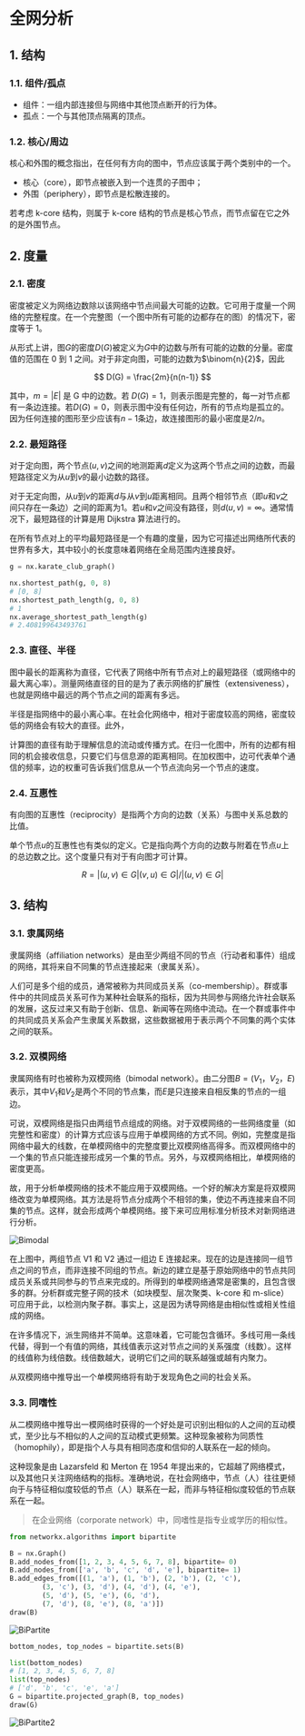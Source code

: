 # 全网分析

## 1. 结构

### 1.1. 组件/孤点

- 组件：一组内部连接但与网络中其他顶点断开的行为体。
- 孤点：一个与其他顶点隔离的顶点。

### 1.2. 核心/周边

核心和外围的概念指出，在任何有方向的图中，节点应该属于两个类别中的一个。

- 核心（core），即节点被嵌入到一个连贯的子图中；
- 外围（periphery），即节点是松散连接的。

若考虑 k-core 结构，则属于 k-core 结构的节点是核心节点，而节点留在它之外的是外围节点。

## 2. 度量

### 2.1. 密度

密度被定义为网络边数除以该网络中节点间最大可能的边数。它可用于度量一个网络的完整程度。在一个完整图（一个图中所有可能的边都存在的图）的情况下，密度等于 1。

从形式上讲，图$G$的密度$D(G)$被定义为$G$中的边数与所有可能的边数的分量。密度值的范围在 0 到 1 之间。对于非定向图，可能的边数为$\binom{n}{2}$，因此

$$
D(G) = \frac{2m}{n(n-1)}
$$

其中，$m= |E|$ 是 G 中的边数。若 $D(G) = 1$，则表示图是完整的，每一对节点都有一条边连接。若$D(G) = 0$，则表示图中没有任何边，所有的节点均是孤立的。因为任何连接的图形至少应该有$n-1$条边，故连接图形的最小密度是$2/n$。

### 2.2. 最短路径

对于定向图，两个节点$(u, v)$之间的地测距离$d$定义为这两个节点之间的边数，而最短路径定义为从$u$到$v$的最小边数的路径。

对于无定向图，从$u$到$v$的距离$d$与从$v$到$u$距离相同。且两个相邻节点（即$u$和$v$之间只存在一条边）之间的距离为$1$。若$u$和$v$之间没有路径，则$d(u, v) =∞$。通常情况下，最短路径的计算是用 Dijkstra 算法进行的。

在所有节点对上的平均最短路径是一个有趣的度量，因为它可描述出网络所代表的世界有多大，其中较小的长度意味着网络在全局范围内连接良好。

```python
g = nx.karate_club_graph()

nx.shortest_path(g, 0, 8)
# [0, 8]
nx.shortest_path_length(g, 0, 8)
# 1
nx.average_shortest_path_length(g)
# 2.408199643493761
```

### 2.3. 直径、半径

图中最长的距离称为直径，它代表了网络中所有节点对上的最短路径（或网络中的最大离心率）。测量网络直径的目的是为了表示网络的扩展性（extensiveness），也就是网络中最远的两个节点之间的距离有多远。

半径是指网络中的最小离心率。在社会化网络中，相对于密度较高的网络，密度较低的网络会有较大的直径。此外，

计算图的直径有助于理解信息的流动或传播方式。在归一化图中，所有的边都有相同的机会接收信息，只要它们与信息源的距离相同。在加权图中，边可代表单个通信的频率，边的权重可告诉我们信息从一个节点流向另一个节点的速度。

### 2.4. 互惠性

有向图的互惠性（reciprocity）是指两个方向的边数（关系）与图中关系总数的比值。

单个节点$u$的互惠性也有类似的定义。它是指向两个方向的边数与附着在节点$u$上的总边数之比。这个度量只有对于有向图才可计算。

$$
R= |(u, v) ∈ G|(v, u) ∈ G|/|(u, v) ∈ G |
$$

## 3. 结构

### 3.1. 隶属网络

隶属网络（affiliation networks）是由至少两组不同的节点（行动者和事件）组成的网络，其将来自不同集的节点连接起来（隶属关系）。

人们可是多个组的成员，通常被称为共同成员关系（co-membership）。群或事件中的共同成员关系可作为某种社会联系的指标，因为共同参与网络允许社会联系的发展，这反过来又有助于创新、信息、新闻等在网络中流动。在一个群或事件中的共同成员关系会产生隶属关系数据，这些数据被用于表示两个不同集的两个实体之间的联系。

### 3.2. 双模网络

隶属网络有时也被称为双模网络（bimodal network）。由二分图$B = (V_1，V_2，E)$表示，其中$V_1$和$V_2$是两个不同的节点集，而$E$是只连接来自相反集的节点的一组边。

可说，双模网络是指只由两组节点组成的网络。对于双模网络的一些网络度量（如完整性和密度）的计算方式应该与应用于单模网络的方式不同。例如，完整度是指网络中最大的线数，在单模网络中的完整度要比双模网络高得多。而双模网络中的一个集的节点只能连接形成另一个集的节点。另外，与双模网络相比，单模网络的密度更高。

故，用于分析单模网络的技术不能应用于双模网络。一个好的解决方案是将双模网络改变为单模网络。其方法是将节点分成两个不相邻的集，使边不再连接来自不同集的节点。这样，就会形成两个单模网络。接下来可应用标准分析技术对新网络进行分析。

![Bimodal](images/ch09/bimodal.png)

在上图中，两组节点 V1 和 V2 通过一组边 E 连接起来。现在的边是连接同一组节点之间的节点，而非连接不同组的节点。新边的建立是基于原始网络中的节点共同成员关系或共同参与的节点来完成的。所得到的单模网络通常是密集的，且包含很多的群。分析群或完整子网的技术（如块模型、层次聚类、k-core 和 m-slice）可应用于此，以检测内聚子群。事实上，这是因为诱导网络是由相似性或相关性组成的网络。

在许多情况下，派生网络并不简单。这意味着，它可能包含循环。多线可用一条线代替，得到一个有值的网络，其线值表示这对节点之间的关系强度（线数）。这样的线值称为线倍数。线倍数越大，说明它们之间的联系越强或越有内聚力。

从双模网络中推导出一个单模网络将有助于发现角色之间的社会关系。

### 3.3. 同嗜性

从二模网络中推导出一模网络时获得的一个好处是可识别出相似的人之间的互动模式，至少比与不相似的人之间的互动模式更频繁。这种现象被称为同质性（homophily），即是指个人与具有相同态度和信仰的人联系在一起的倾向。

这种现象是由 Lazarsfeld 和 Merton 在 1954 年提出来的，它超越了网络模式，以及其他只关注网络结构的指标。准确地说，在社会网络中，节点（人）往往更倾向于与特征相似度较低的节点（人）联系在一起，而非与特征相似度较低的节点联系在一起。

> 在企业网络（corporate network）中，同嗜性是指专业或学历的相似性。

```python
from networkx.algorithms import bipartite

B = nx.Graph()
B.add_nodes_from([1, 2, 3, 4, 5, 6, 7, 8], bipartite= 0)
B.add_nodes_from(['a', 'b', 'c', 'd', 'e'], bipartite= 1)
B.add_edges_from([(1, 'a'), (1, 'b'), (2, 'b'), (2, 'c'),
        (3, 'c'), (3, 'd'), (4, 'd'), (4, 'e'),
        (5, 'd'), (5, 'e'), (6, 'd'),
        (7, 'd'), (8, 'e'), (8, 'a')])
draw(B)
```

![BiPartite](images/ch09/bipartite.png)

```python
bottom_nodes, top_nodes = bipartite.sets(B)

list(bottom_nodes)
# [1, 2, 3, 4, 5, 6, 7, 8]
list(top_nodes)
# ['d', 'b', 'c', 'e', 'a']
G = bipartite.projected_graph(B, top_nodes)
draw(G)
```

![BiPartite2](images/ch09/bipartite2.png)
